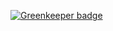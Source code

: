
[![Greenkeeper badge](https://badges.greenkeeper.io/luciano-jr/L55-ContextualBinding.svg)](https://greenkeeper.io/)
